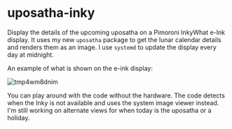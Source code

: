 # uposatha-inky

Display the details of the upcoming uposatha on a Pimoroni InkyWhat e-Ink display. It uses my new `uposatha` package to get the lunar calendar details and renders them as an image. I use `systemd` to update the display every day at midnight.

An example of what is shown on the e-ink display:

![tmp4wm8dnim](https://github.com/jhanarato/uposatha-inky/assets/872786/25c5dc7f-16ca-40f2-80ae-52b3a6941f9a)

You can play around with the code without the hardware. The code detects when the Inky is not available and uses the system image viewer instead. I'm still working on alternate views for when today is the uposatha or a holiday.
